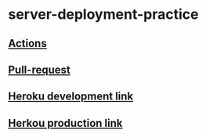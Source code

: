 # server-deployment-practice

## [Actions](https://github.com/NedalAlQaisi/server-deployment-practice/actions)

## [Pull-request](https://github.com/NedalAlQaisi/server-deployment-practice/pull/1)

## [Heroku development link](https://nedal-server-deploy-dev.herokuapp.com/)

## [Herkou production link](https://nedal-server-deploy-prod.herokuapp.com/)
